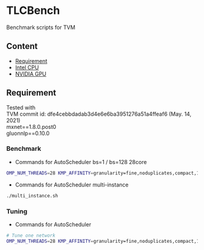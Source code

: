 # TLCBench

Benchmark scripts for TVM

## Content
- [Requirement](#requirement)
- [Intel CPU](#intel-cpu)
- [NVIDIA GPU](#nvidia-gpu)


## Requirement
Tested with  
TVM commit id: dfe4cebbdadab3d4e6e6ba3951276a51a4ffeaf6 (May. 14, 2021)  
mxnet==1.8.0.post0  
gluonnlp==0.10.0  

### Benchmark
- Commands for AutoScheduler bs=1 / bs=128 28core
```bash
OMP_NUM_THREADS=28 KMP_AFFINITY=granularity=fine,noduplicates,compact,1,0 numactl --physcpubind=0-27 --membind=0 python benchmark_autoscheduler.py
```

- Commands for AutoScheduler multi-instance
```bash
./multi_instance.sh
```

### Tuning
- Commands for AutoScheduler
```bash
# Tune one network
OMP_NUM_THREADS=28 KMP_AFFINITY=granularity=fine,noduplicates,compact,1,0 numactl --physcpubind=0-27 --membind=0 python python tune_autoscheduler.py --network resnet_50 --target "llvm -mcpu=skylake-avx512 -model=platinum-8124m"

